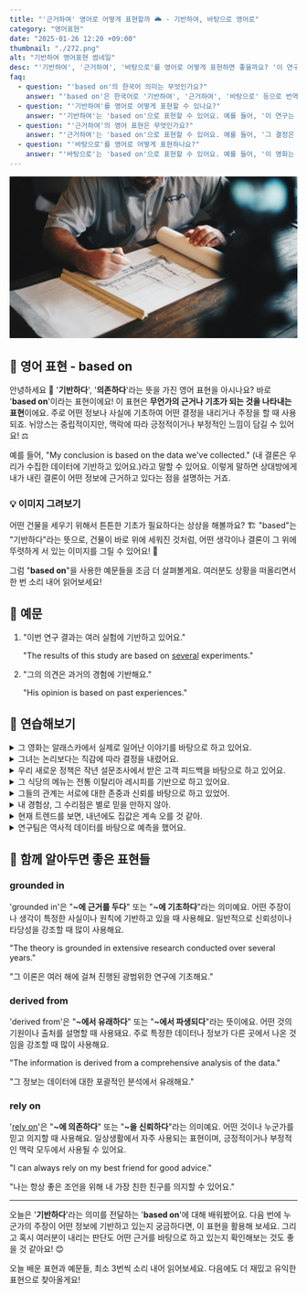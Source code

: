 ```yaml
---
title: "'근거하여' 영어로 어떻게 표현할까 🌥️ - 기반하여, 바탕으로 영어로"
category: "영어표현"
date: "2025-01-26 12:20 +09:00"
thumbnail: "./272.png"
alt: "기반하여 영어표현 썸네일"
desc: "'기반하여', '근거하여', '바탕으로'를 영어로 어떻게 표현하면 좋을까요? '이 연구는 최신 데이터에 기반하여 진행되었어요.', '그 결정은 과거의 경험에 근거하여 내려졌어요.' 등을 영어로 표현하는 법을 배워봅시다. 다양한 예문을 통해서 연습하고 본인의 표현으로 만들어 보세요."
faq:
  - question: "'based on'의 한국어 의미는 무엇인가요?"
    answer: "'based on'은 한국어로 '기반하여', '근거하여', '바탕으로' 등으로 번역될 수 있어요."
  - question: "'기반하여'를 영어로 어떻게 표현할 수 있나요?"
    answer: "'기반하여'는 'based on'으로 표현할 수 있어요. 예를 들어, '이 연구는 최신 데이터에 기반하여 진행되었어요'는 'This study was conducted based on the latest data'로 말할 수 있어요."
  - question: "'근거하여'의 영어 표현은 무엇인가요?"
    answer: "'근거하여'는 'based on'으로 표현할 수 있어요. 예를 들어, '그 결정은 과거의 경험에 근거하여 내려졌어요'는 'The decision was made based on past experiences'로 말할 수 있어요."
  - question: "'바탕으로'를 영어로 어떻게 표현하나요?"
    answer: "'바탕으로'는 'based on'으로 표현할 수 있어요. 예를 들어, '이 영화는 실제 사건을 바탕으로 만들어졌어요'는 'This movie was made based on a true story'로 표현할 수 있어요."
---
```


![설계도면](./272-1.jpg)

## 🌟 영어 표현 - based on

안녕하세요 👋 '**기반하다**', '**의존하다**'라는 뜻을 가진 영어 표현을 아시나요? 바로 '**based on**'이라는 표현이에요! 이 표현은 **무언가의 근거나 기초가 되는 것을 나타내는 표현**이에요. 주로 어떤 정보나 사실에 기초하여 어떤 결정을 내리거나 주장을 할 때 사용되죠. 뉘앙스는 중립적이지만, 맥락에 따라 긍정적이거나 부정적인 느낌이 담길 수 있어요! ⚖️

예를 들어, "My conclusion is based on the data we've collected." (내 결론은 우리가 수집한 데이터에 기반하고 있어요.)라고 말할 수 있어요. 이렇게 말하면 상대방에게 내가 내린 결론이 어떤 정보에 근거하고 있다는 점을 설명하는 거죠.

<div 
  data-inline-banner="🎉 새해에는 스픽 AI와 함께 영어 공부하자" 
  data-inline-banner-subtext="설날 특별 할인으로 최대 70% 할인! (~2/3)" 
  data-inline-banner-link="https://app.usespeak.com/kr-ko/sale/kr-affiliate-special/?ref=engple-inline"
  data-inline-banner-caption="해당 링크를 통해 구매시 일정액의 수수료를 지급받습니다.">
</div>

### 💡 이미지 그려보기

어떤 건물을 세우기 위해서 튼튼한 기초가 필요하다는 상상을 해볼까요? 🏗️ "based"는 "기반하다"라는 뜻으로, 건물이 바로 위에 세워진 것처럼, 어떤 생각이나 결론이 그 위에 뚜렷하게 서 있는 이미지를 그릴 수 있어요! 🌟

그럼 "**based on**"을 사용한 예문들을 조금 더 살펴볼게요. 여러분도 상황을 떠올리면서 한 번 소리 내어 읽어보세요!

## 📖 예문

1. "이번 연구 결과는 여러 실험에 기반하고 있어요."

   "The results of this study are based on [several](/blog/in-english/280.several/) experiments."

2. "그의 의견은 과거의 경험에 기반해요."

   "His opinion is based on past experiences."

## 💬 연습해보기

<details>
<summary>그 영화는 알래스카에서 실제로 일어난 이야기를 바탕으로 하고 있어요.</summary>
<span>The movie is based on a true story that happened in Alaska.</span>
</details>

<details>
<summary>그녀는 논리보다는 직감에 따라 결정을 내렸어요.</summary>
<span>She made her decision based on <a href="/blog/in-english/235.gut-feeling/">gut feeling</a> rather than logic.</span>
</details>

<details>
<summary>우리 새로운 정책은 작년 설문조사에서 받은 고객 피드백을 바탕으로 하고 있어요.</summary>
<span>Our new policy is based on customer feedback from last year's survey.</span>
</details>

<details>
<summary>그 식당의 메뉴는 전통 이탈리아 레시피를 기반으로 하고 있어요.</summary>
<span>The restaurant's menu is based on traditional Italian recipes.</span>
</details>

<details>
<summary>그들의 관계는 서로에 대한 존중과 신뢰를 바탕으로 하고 있었어.</summary>
<span>Their relationship was based on mutual respect and trust.</span>
</details>

<details>
<summary>내 경험상, 그 수리점은 별로 믿을 만하지 않아.</summary>
<span>Based on my experience, that repair shop isn't very reliable.</span>
</details>

<details>
<summary>현재 트렌드를 보면, 내년에도 집값은 계속 오를 것 같아.</summary>
<span>Based on current trends, home prices will keep rising next year.</span>
</details>

<details>
<summary>연구팀은 역사적 데이터를 바탕으로 예측을 했어요.</summary>
<span>The research team made predictions based on historical data.</span>
</details>

## 🤝 함께 알아두면 좋은 표현들

### grounded in

'grounded in'은 "**~에 근거를 두다**" 또는 "**~에 기초하다**"라는 의미예요. 어떤 주장이나 생각이 특정한 사실이나 원칙에 기반하고 있을 때 사용해요. 일반적으로 신뢰성이나 타당성을 강조할 때 많이 사용해요.

"The theory is grounded in extensive research conducted over several years."

"그 이론은 여러 해에 걸쳐 진행된 광범위한 연구에 기초해요."

### derived from

'derived from'은 "**~에서 유래하다**" 또는 "**~에서 파생되다**"라는 뜻이에요. 어떤 것의 기원이나 출처를 설명할 때 사용돼요. 주로 특정한 데이터나 정보가 다른 곳에서 나온 것임을 강조할 때 많이 사용해요.

"The information is derived from a comprehensive analysis of the data."

"그 정보는 데이터에 대한 포괄적인 분석에서 유래해요."

### rely on

'[rely on](/blog/in-english/113.rely-on/)'은 "**~에 의존하다**" 또는 "**~을 신뢰하다**"라는 의미예요. 어떤 것이나 누군가를 믿고 의지할 때 사용해요. 일상생활에서 자주 사용되는 표현이며, 긍정적이거나 부정적인 맥락 모두에서 사용될 수 있어요.

"I can always rely on my best friend for good advice."

"나는 항상 좋은 조언을 위해 내 가장 친한 친구를 의지할 수 있어요."

---

오늘은 '**기반하다**'라는 의미를 전달하는 '**based on**'에 대해 배워봤어요. 다음 번에 누군가의 주장이 어떤 정보에 기반하고 있는지 궁금하다면, 이 표현을 활용해 보세요. 그리고 혹시 여러분이 내리는 판단도 어떤 근거를 바탕으로 하고 있는지 확인해보는 것도 좋을 것 같아요! 😊

오늘 배운 표현과 예문들, 최소 3번씩 소리 내어 읽어보세요. 다음에도 더 재밌고 유익한 표현으로 찾아올게요!
